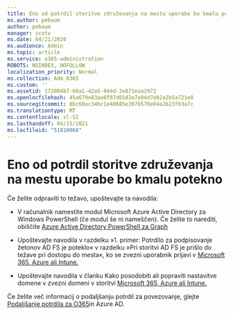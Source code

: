 ```yaml
---
title: Eno od potrdil storitve združevanja na mestu uporabe bo kmalu potekno
ms.author: pebaum
author: pebaum
manager: scotv
ms.date: 04/21/2020
ms.audience: Admin
ms.topic: article
ms.service: o365-administration
ROBOTS: NOINDEX, NOFOLLOW
localization_priority: Normal
ms.collection: Adm_O365
ms.custom: ''
ms.assetid: 172084b7-68a1-42a5-944d-2e871eaa2972
ms.openlocfilehash: 45a679e83aa8f07d65d2e7e84d7eb2a2b5a721e8
ms.sourcegitcommit: 8bc60ec34bc1e40685e3976576e04a2623f63a7c
ms.translationtype: MT
ms.contentlocale: sl-SI
ms.lasthandoff: 04/15/2021
ms.locfileid: "51810068"
---
```

# <a name="one-of-your-on-premises-federation-service-certificates-is-expiring"></a>Eno od potrdil storitve združevanja na mestu uporabe bo kmalu potekno

Če želite odpraviti to težavo, upoštevajte ta navodila:
  
- V računalnik namestite modul Microsoft Azure Active Directory za Windows PowerShell (če modul še ni nameščen). Če želite to narediti, obiščite [Azure Active Directory PowerShell za Graph ](https://docs.microsoft.com/powershell/azure/active-directory/install-adv2?view=azureadps-2.0)
    
- Upoštevajte navodila v razdelku »1. primer: Potrdilo za podpisovanje žetonov AD FS je poteklo« v razdelku »Pri storitvi AD FS je prišlo do težave pri dostopu do mesta«, ko se zvezni uporabnik prijavi v [Microsoft 365, Azure ali Intune.](https://support.microsoft.com/help/2713898/there-was-a-problem-accessing-the-site-error-from-ad-fs-when-a-federat)
    
- Upoštevajte navodila v članku Kako posodobiti ali popraviti nastavitve domene v zvezni domeni v storitvi [Microsoft 365, Azure ali Intune.](https://support.microsoft.com/help/2647048/how-to-update-or-repair-the-settings-of-a-federated-domain-in-office-3)
    
Če želite več informacij o podaljšanju potrdil za povezovanje, glejte [Podaljšanje potrdila za O365](https://docs.microsoft.com/azure/active-directory/connect/active-directory-aadconnect-o365-certs)in Azure AD.
  

